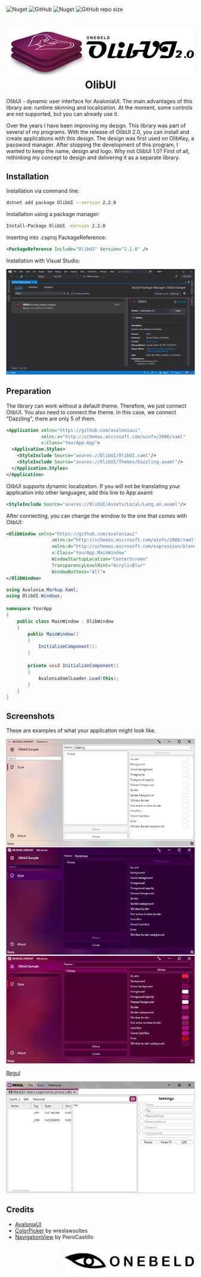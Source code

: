![Nuget](https://img.shields.io/nuget/v/OlibUI?style=flat-square)
![GitHub](https://img.shields.io/github/license/Onebeld/OlibUI?style=flat-square)
![Nuget](https://img.shields.io/nuget/dt/OlibUI?style=flat-square)
![GitHub repo size](https://img.shields.io/github/repo-size/Onebeld/OlibUI?style=flat-square)

<h1 align="center">
  <img src=".github/images/OlibUILogo.png"/>
  OlibUI
</h1>

OlibUI - dynamic user interface for AvaloniaUI. The main advantages of this library are: runtime skinning and localization. At the moment, some controls are not supported, but you can already use it.

Over the years I have been improving my design. This library was part of several of my programs. With the release of OlibUI 2.0, you can install and create applications with this design. The design was first used on OlibKey, a password manager. After stopping the development of this program, I wanted to keep the name, design and logo. Why not OlibUI 1.0? First of all, rethinking my concept to design and delivering it as a separate library.

## Installation
Installation via command line:
```cmd
dotnet add package OlibUI --version 2.2.0
```

Installation using a package manager:
```cmd
Install-Package OlibUI -Version 2.2.0
```

Inserting into .csproj PackageReference:
```xml
<PackageReference Include="OlibUI" Version="2.2.0" />
```

Installation with Visual Studio:

<img src=".github/images/VisualStudioInstalation.png" />

## Preparation
The library can work without a default theme. Therefore, we just connect OlibUI. You also need to connect the theme. In this case, we connect "Dazzling", there are only 5 of them.
```xml
<Application xmlns="https://github.com/avaloniaui"
             xmlns:x="http://schemas.microsoft.com/winfx/2006/xaml"
             x:Class="YourApp.App">
  <Application.Styles>
    <StyleInclude Source="avares://OlibUI/OlibUI.xaml"/>
    <StyleInclude Source="avares://OlibUI/Themes/Dazzling.axaml"/>
  </Application.Styles> 
</Application>
```

OlibUI supports dynamic localization. If you will not be translating your application into other languages, add this line to App.axaml:
```xml
<StyleInclude Source="avares://OlibUI/Assets/Local/Lang.en.axaml"/>
```

After connecting, you can change the window to the one that comes with OlibUI:
```xml
<OlibWindow xmlns="https://github.com/avaloniaui"
                 xmlns:x="http://schemas.microsoft.com/winfx/2006/xaml"
                 xmlns:d="http://schemas.microsoft.com/expression/blend/2008"
                 x:Class="YourApp.MainWindow"
                 WindowStartupLocation="CenterScreen"
                 TransparencyLevelHint="AcrylicBlur"
                 WindowButtons="All">
</OlibWindow>
```
```cs
using Avalonia.Markup.Xaml;
using OlibUI.Windows;

namespace YourApp
{
    public class MainWindow : OlibWindow
    {
        public MainWindow()
        {
            InitializeComponent();
        }

        private void InitializeComponent()
        {
            AvaloniaXamlLoader.Load(this);
        }
    }
}

```

## Screenshots

These are examples of what your application might look like.

<img src=".github/images/screenshots/SampleDazzling.png"/>

<img src=".github/images/screenshots/SampleTurquoise.png"/>

<img src=".github/images/screenshots/SampleCustomTheme.png"/>

[Regul](https://github.com/Onebeld/Regul)

<img src=".github/images/screenshots/RegulDazzling.png"/>

## Credits
* [AvaloniaUI](https://github.com/AvaloniaUI/Avalonia)
* [ColorPicker](https://github.com/wieslawsoltes/ThemeEditor) by wieslawsoltes
* [NavigationView](https://github.com/PieroCastillo/Aura.UI) by PieroCastillo

<img src=".github/images/OnebeldLogo.png" width="350" align="right"/>

